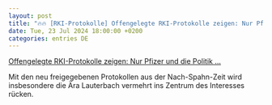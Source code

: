 ```yaml
---
layout: post
title: "🔥🔥 [RKI-Protokolle] Offengelegte RKI-Protokolle zeigen: Nur Pfizer und die Politik ..."
date: Tue, 23 Jul 2024 18:00:00 +0200
categories: entries DE
---
```

[Offengelegte RKI-Protokolle zeigen: Nur Pfizer und die Politik ...](https://www.tichyseinblick.de/daili-es-sentials/rki-protokolle-lauterbach-wieder-booster-pfizer/)

Mit den neu freigegebenen Protokollen aus der Nach-Spahn-Zeit wird insbesondere die Ära Lauterbach vermehrt ins Zentrum des Interesses rücken.

